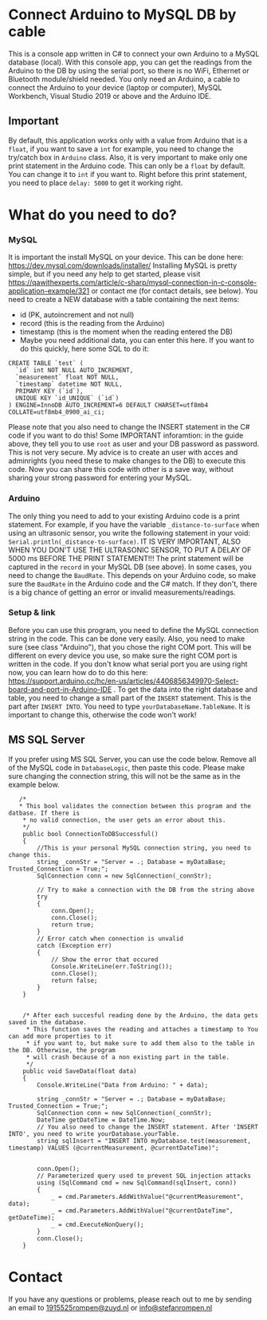 # Connect Arduino to MySQL DB by cable

This is a console app written in C# to connect your own Arduino to a MySQL database (local). With this console app, you can get the readings from the Arduino to the DB by using the serial port, so there is no WiFi, Ethernet or Bluetooth module/shield needed. You only need an Arduino, a cable to connect the Arduino to your device (laptop or computer), MySQL Workbench, Visual Studio 2019 or above and the Arduino IDE.
## Important 
By default, this application works only with a value from Arduino that is a `float`, if you want to save a `int` for example, you need to change the try/catch box in `Arduino` class. Also, it is very important to make only one print statement in the Arduino code. This can only be a `float` by default. You can change it to `int` if you want to. Right before this print statement, you need to place `delay: 5000` to get it working right. 

# What do you need to do?
### MySQL
It is important the install MySQL on your device. This can be done here: https://dev.mysql.com/downloads/installer/
Installing MySQL is pretty simple, but if you need any help to get started, please visit https://qawithexperts.com/article/c-sharp/mysql-connection-in-c-console-application-example/321 or contact me (for contact details, see below). You need to create a NEW database with a table containing the next items: 
- id (PK, autoincrement and not null)
- record (this is the reading from the Arduino)
- timestamp (this is the moment when the reading entered the DB)
- Maybe you need additional data, you can enter this here. 
If you want to do this quickly, here some SQL to do it:
```
CREATE TABLE `test` (
  `id` int NOT NULL AUTO_INCREMENT,
  `measurement` float NOT NULL,
  `timestamp` datetime NOT NULL,
  PRIMARY KEY (`id`),
  UNIQUE KEY `id_UNIQUE` (`id`)
) ENGINE=InnoDB AUTO_INCREMENT=6 DEFAULT CHARSET=utf8mb4 COLLATE=utf8mb4_0900_ai_ci;
```
Please note that you also need to change the INSERT statement in the C# code if you want to do this! Some IMPORTANT inforamtion: in the guide above, they tell you to use `root` as user and your DB password as password. This is not very secure. My advice is to create an user with acces and adminrights (you need these to make changes to the DB) to execute this code. Now you can share this code with other is a save way, without sharing your strong password for entering your MySQL. 

### Arduino
The only thing you need to add to your existing Arduino code is a print statement. For example, if you have the variable `_distance-to-surface` when using an ultrasonic sensor, you write the following statement in your void: `Serial.println(_distance-to-surface)`. IT IS VERY IMPORTANT, ALSO WHEN YOU DON'T USE THE ULTRASONIC SENSOR, TO PUT A DELAY OF 5000 ms BEFORE THE PRINT STATEMENT!!! The print statement will be captured in the `record` in your MySQL DB (see above). In some cases, you need to change the `BaudRate`. This depends on your Arduino code, so make sure the `BaudRate` in the Arduino code and the C# match. If they don't, there is a big chance of getting an error or invalid measurements/readings.

### Setup & link
Before you can use this program, you need to define the MySQL connection string in the code. This can be done very easily. Also, you need to make sure (see class "Arduino"), that you chose the right COM port. This will be different on every device you use, so make sure the right COM port is written in the code. If you don't know what serial port you are using right now, you can learn how do to do this here: https://support.arduino.cc/hc/en-us/articles/4406856349970-Select-board-and-port-in-Arduino-IDE . To get the data into the right database and table, you need to change a small part of the `INSERT` statement. This is the part after `INSERT INTO`. You need to type `yourDatabaseName.TableName`. It is important to change this, otherwise the code won't work!

## MS SQL Server
If you prefer using MS SQL Server, you can use the code below. Remove all of the MySQL code in `DatabaseLogic`, then paste this code. Please make sure changing the connection string, this will not be the same as in the example below. 

       /*
       * This bool validates the connection between this program and the datbase. If there is 
        * no valid connection, the user gets an error about this. 
        */
        public bool ConnectionToDBSuccessful()
        {
            //This is your personal MySQL connection string, you need to change this. 
            string _connStr = "Server = .; Database = myDataBase; Trusted_Connection = True;";
            SqlConnection conn = new SqlConnection(_connStr);

            // Try to make a connection with the DB from the string above
            try
            {
                conn.Open();
                conn.Close();
                return true;
            }
            // Error catch when connection is unvalid
            catch (Exception err)
            {
                // Show the error that occured 
                Console.WriteLine(err.ToString());
                conn.Close();
                return false;
            }
        }


        /* After each succesful reading done by the Arduino, the data gets saved in the database. 
         * This function saves the reading and attaches a timestamp to You can add more properties to it
         * if you want to, but make sure to add them also to the table in the DB. Otherwise, the program 
         * will crash because of a non existing part in the table. 
         */
        public void SaveData(float data)
        {
            Console.WriteLine("Data from Arduino: " + data);

            string _connStr = "Server = .; Database = myDataBase; Trusted_Connection = True;";
            SqlConnection conn = new SqlConnection(_connStr);
            DateTime getDateTime = DateTime.Now;
            // You also need to change the INSERT statement. After 'INSERT INTO', you need to write yourDatabase.yourTable.
            string sqlInsert = "INSERT INTO myDatabase.test(measurement, timestamp) VALUES (@currentMeasurement, @currentDateTime)";

            
            conn.Open();
            // Parameterized query used to prevent SQL injection attacks 
            using (SqlCommand cmd = new SqlCommand(sqlInsert, conn))
            {
                _ = cmd.Parameters.AddWithValue("@currentMeasurement", data);
                _ = cmd.Parameters.AddWithValue("@currentDateTime", getDateTime);
                _ = cmd.ExecuteNonQuery();
            }
            conn.Close();
        }
  
# Contact
If you have any questions or problems, please reach out to me by sending an email to 1915525rompen@zuyd.nl or info@stefanrompen.nl
